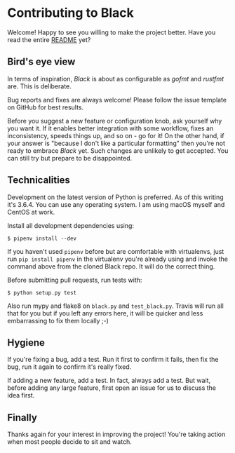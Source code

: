 # Contributing to Black

Welcome! Happy to see you willing to make the project better. Have you
read the entire [README](README.md) yet?


## Bird's eye view

In terms of inspiration, *Black* is about as configurable as *gofmt* and
*rustfmt* are.  This is deliberate.

Bug reports and fixes are always welcome!  Please follow the issue
template on GitHub for best results.

Before you suggest a new feature or configuration knob, ask yourself why
you want it.  If it enables better integration with some workflow, fixes
an inconsistency, speeds things up, and so on - go for it!  On the other
hand, if your answer is "because I don't like a particular formatting"
then you're not ready to embrace *Black* yet. Such changes are unlikely
to get accepted. You can still try but prepare to be disappointed.


## Technicalities

Development on the latest version of Python is preferred.  As of this
writing it's 3.6.4.  You can use any operating system.  I am using macOS
myself and CentOS at work.

Install all development dependencies using:
```
$ pipenv install --dev
```
If you haven't used `pipenv` before but are comfortable with virtualenvs,
just run `pip install pipenv` in the virtualenv you're already using and
invoke the command above from the cloned Black repo. It will do the
correct thing.

Before submitting pull requests, run tests with:
```
$ python setup.py test
```

Also run mypy and flake8 on `black.py` and `test_black.py`.  Travis will
run all that for you but if you left any errors here, it will be quicker
and less embarrassing to fix them locally ;-)


## Hygiene

If you're fixing a bug, add a test.  Run it first to confirm it fails,
then fix the bug, run it again to confirm it's really fixed.

If adding a new feature, add a test.  In fact, always add a test.  But
wait, before adding any large feature, first open an issue for us to
discuss the idea first.


## Finally

Thanks again for your interest in improving the project!  You're taking
action when most people decide to sit and watch.
